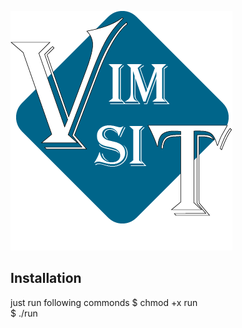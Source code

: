 ![Vim Logo](https://github.com/Tejasmote/Installation/blob/main/vim.png)

## Installation
just run following commonds
$ chmod +x run                                                                                                                                                     
$ ./run
